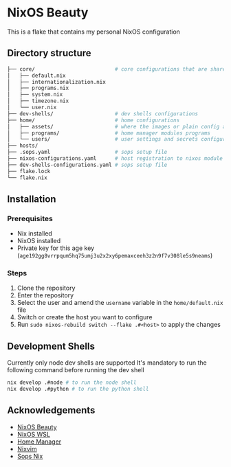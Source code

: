 # NixOS Beauty

This is a flake that contains my personal NixOS configuration

## Directory structure

```bash
├── core/                          # core configurations that are shared between hosts
│   ├── default.nix
│   ├── internationalization.nix
│   ├── programs.nix
│   ├── system.nix
│   ├── timezone.nix
│   └── user.nix
├── dev-shells/                    # dev shells configurations
├── home/                          # home configurations
│   ├── assets/                    # where the images or plain config are stored
│   ├── programs/                  # home manager modules programs
│   └── users/                     # user settings and secrets configurations
├── hosts/
├── .sops.yaml                     # sops setup file
├── nixos-configurations.yaml      # host registration to nixos module
├── dev-shells-configurations.yaml # sops setup file
├── flake.lock
└── flake.nix
```

## Installation

### Prerequisites

- Nix installed
- NixOS installed
- Private key for this age key (`age192gg8vrrpqum5hq75umj3u2x2xy6pemaxceeh3z2n9f7v308le5s9neams`)

### Steps

1. Clone the repository
2. Enter the repository
3. Select the user and amend the `username` variable in the `home/default.nix` file
4. Switch or create the host you want to configure
5. Run `sudo nixos-rebuild switch --flake .#<host>` to apply the changes

## Development Shells

Currently only node dev shells are supported
It's mandatory to run the following command before running the dev shell

```bash
nix develop .#node # to run the node shell
nix develop .#python # to run the python shell
```

## Acknowledgements

- [NixOS Beauty](https://github.com/dimasbagus/nixos-beauty)
- [NixOS WSL](https://github.com/nix-community/NixOS-WSL)
- [Home Manager](https://github.com/nix-community/home-manager)
- [Nixvim](https://github.com/nix-community/nixvim)
- [Sops Nix](https://github.com/Mic92/sops-nix)
